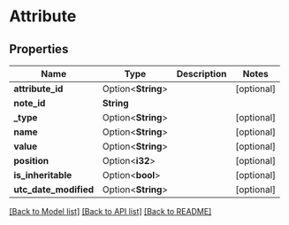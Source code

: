 # Attribute

## Properties

Name | Type | Description | Notes
------------ | ------------- | ------------- | -------------
**attribute_id** | Option<**String**> |  | [optional]
**note_id** | **String** |  | 
**_type** | Option<**String**> |  | [optional]
**name** | Option<**String**> |  | [optional]
**value** | Option<**String**> |  | [optional]
**position** | Option<**i32**> |  | [optional]
**is_inheritable** | Option<**bool**> |  | [optional]
**utc_date_modified** | Option<**String**> |  | [optional]

[[Back to Model list]](../README.md#documentation-for-models) [[Back to API list]](../README.md#documentation-for-api-endpoints) [[Back to README]](../README.md)


